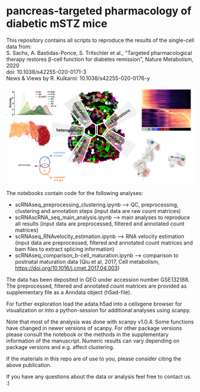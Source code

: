 # pancreas-targeted pharmacology of diabetic mSTZ mice

This repository contains all scripts to reproduce the results of the single-cell data from:  
S. Sachs, A. Bastidas-Ponce, S. Tritschler et al., "Targeted pharmacological therapy restores β-cell function for diabetes remission", Nature Metabolism, 2020  
doi: 10.1038/s42255-020-0171-3  
News & Views by R. Kulkarni: 10.1038/s42255-020-0176-y  

![overview](overview.png)

The notebooks contain code for the following analyses:  
- scRNAseq_preprocessing_clustering.ipynb  -->  QC, preprocessing, clustering and annotation steps (input data are raw count matrices)
- scRNAscRNA_seq_main_analysis.ipynb  -->  main analyses to reproduce all results (input data are preprocessed, filtered and annotated count matrices)
- scRNAseq_RNAvelocity_estimation.ipynb  -->  RNA velocity estimation (input data are preprocessed, filtered and annotated count matrices and bam files to extract splicing information)
- scRNAseq_comparison_b-cell_maturation.ipynb  -->  comparison to postnatal maturation data (Qiu et al, 2017, Cell metabolism, https://doi.org/10.1016/j.cmet.2017.04.003)  

The data has been deposited in GEO under accession number GSE132188. The preprocessed, filtered and annotated count matrices are provided as supplementary file as a Anndata object (h5ad-file).  

For further exploration load the adata.h5ad into a cellxgene browser for visualization or into a python-session for additional analyses using scanpy.  

Note that most of the analysis was done with scanpy v1.0.4. Some functions have changed in newer versions of scanpy. For other package versions please consult the notebook or the methods in the supplementary information of the manuscript. Numeric results can vary depending on package versions and e.g. affect clustering.  

If the materials in this repo are of use to you, please consider citing the above publication.  

If you have any questions about the data or analysis feel free to contact us. :)  


